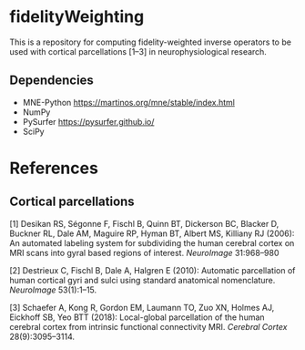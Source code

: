 # fidelityWeighting

This is a repository for computing fidelity-weighted inverse operators to be
used with cortical parcellations [1–3] in neurophysiological research.

## Dependencies

- MNE-Python https://martinos.org/mne/stable/index.html
- NumPy
- PySurfer https://pysurfer.github.io/
- SciPy

# References

## Cortical parcellations

[1] Desikan RS, Ségonne F, Fischl B, Quinn BT, Dickerson BC, Blacker D, 
Buckner RL, Dale AM, Maguire RP, Hyman BT, Albert MS, Killiany RJ (2006):
An automated labeling system for subdividing the human cerebral cortex
on MRI scans into gyral based regions of interest. *NeuroImage* 31:968–980

[2] Destrieux C, Fischl B, Dale A, Halgren E (2010): Automatic parcellation
of human cortical gyri and sulci using standard anatomical nomenclature.
*NeuroImage* 53(1):1–15.

[3] Schaefer A, Kong R, Gordon EM, Laumann TO, Zuo XN, Holmes AJ,
Eickhoff SB, Yeo BTT (2018): Local-global parcellation of the human 
cerebral cortex from intrinsic functional connectivity MRI. *Cerebral 
Cortex* 28(9):3095–3114.
